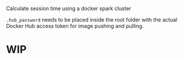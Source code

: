 Calculate session time using a docker spark cluster

`.hub_password` needs to be placed inside the root folder with the actual Docker Hub access token for image pushing and pulling.

# WIP